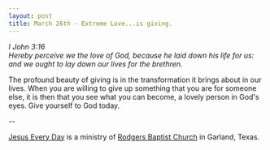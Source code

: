 ```yaml
---
layout: post
title: March 26th - Extreme Love...is giving.
---
```


_I John 3:16  
Hereby perceive we the love of God, because he laid down his life
for us: and we ought to lay down our lives for the brethren._

The profound beauty of giving is in the transformation it brings
about in our lives. When you are willing to give up something that
you are for someone else, it is then that you see what you can
become, a lovely person in God's eyes. Give yourself to God today.

 --

<a href=http://jesuseveryday.net>Jesus Every Day</a> is a ministry of <a href=http://rodgersbaptist.net>Rodgers Baptist Church</a> in Garland, Texas.
